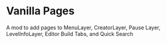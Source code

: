 # Vanilla Pages

A mod to add pages to MenuLayer, CreatorLayer, Pause Layer, LevelInfoLayer, Editor Build Tabs, and Quick Search 
